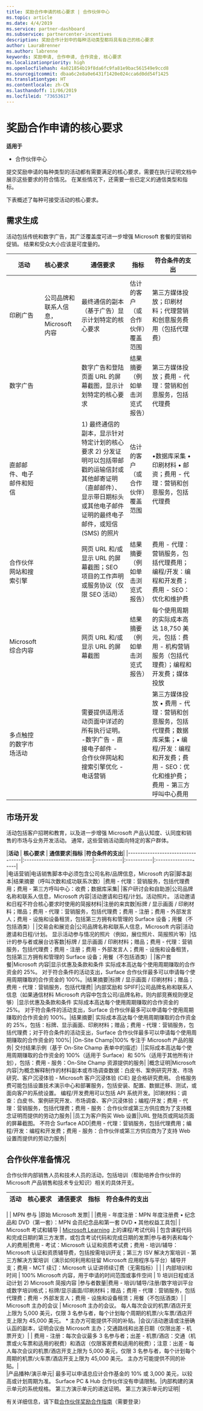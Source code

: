 ```yaml
---
title: 奖励合作申请的核心要求 | 合作伙伴中心
ms.topic: article
ms.date: 4/4/2019
ms.service: partner-dashboard
ms.subservice: partnercenter-incentives
description: 奖励合作计划中的每种活动类型都将具有自己的核心要求
author: LauraBrenner
ms.author: labrenne
keywords: 奖励申请, 合作申请, 合作资金, 核心要求
ms.localizationpriority: high
ms.openlocfilehash: 4a021854b19f8da6fc9fa81e9bac561549e9ccd8
ms.sourcegitcommit: dbaa6c2e8a0e6431f1420e024cca6d0dd54f1425
ms.translationtype: HT
ms.contentlocale: zh-CN
ms.lasthandoff: 11/06/2019
ms.locfileid: "73653617"
---
```

# <a name="core-requirements-for-incentives-co-op-claims"></a>奖励合作申请的核心要求

**适用于**

- 合作伙伴中心

提交奖励申请的每种类型的活动都有需要满足的核心要求，需要在执行证明文档中展示这些要求的符合情况。 在某些情况下，还需要一些已定义的通信类型和指标。

下表概述了每种可接受活动的核心要求。 

## <a name="demand-generation"></a>需求生成
 活动包括传统和数字广告，其广泛覆盖度可进一步增强 Microsoft 套餐的营销和促销。 结果和受众大小应该是可度量的。


|**活动**   |**核心要求**   |**通信要求**|**指标**  |**符合条件的支出** |
|--------------------------------------|:---------------------------------|---------|--------|----------|
        |
|印刷广告 |公司品牌和联系人信息，Microsoft 内容 |最终通信的副本（基于广告）显示计划特定的核心要求|估计的客户（或合作伙伴）覆盖范围|第三方媒体投放；印刷材料；代理营销和创意服务费用（包括代理费）|
|数字广告|            |数字广告和登陆页面 URL 的屏幕截图，显示计划特定的核心要求|结果摘要（例如单击浏览式报告）|第三方媒体投放；费用 - 代理：营销和创意服务，包括代理费|  
|直邮邮件、电子邮件和短信|             |1) 最终通信的副本，显示针对特定计划的核心要求 2) 分发证明可以包括带邮戳的运输信封或其他邮寄证明（直邮邮件）、显示带日期标头或其他电子邮件证明的最终电子邮件，或短信 (SMS) 的照片|   估计的客户（或合作伙伴）覆盖范围   |•数据库采集 • 印刷材料 • 邮资；费用 - 代理：营销和创意服务，包括代理费|
|合作伙伴网站和搜索引擎||网页 URL 和/或显示 URL 的屏幕截图；SEO 项目的工作声明或服务协议（仅限 SEO 活动）|结果摘要（例如单击浏览式报告）|费用 - 代理：营销服务，包括代理费用；编程/开发：编程和开发费；费用 - SEO：优化和维护费|
|Microsoft 综合内容||网页 URL 和/或显示 URL 的屏幕截图|结果摘要（例如单击浏览式报告）|每个使用周期的实际成本高达 18,750 美元，包括：费用 - 机构营销服务（包括代理费）；编程和开发费；媒体投放|
|多点触控的数字市场活动|     |需要提供适用活动页面中详述的所有执行证明。  -数字广告 - 直接电子邮件 - 合作伙伴网站和搜索引擎优化 - 电话营销||第三方媒体投放 • 费用 - 代理：营销和创意服务，包括代理费；数据库采集；• 编程/开发：编程和开发费；费用 - SEO：优化和维护费；费用 - 第三方呼叫中心费用

## <a name="market-development"></a>市场开发

 活动包括客户招聘和教育，以及进一步增强 Microsoft 产品认知度、认同度和销售的市场与业务开发活动。 通常，这些营销活动面向特定的客户群体。

|**活动**           | **核心要求**    | **通信要求**|**指标** |**符合条件的支出**| 
                                                |----------------------------------|:----------------------------|:-----------|:-----------|:--------------------|   
|电话营销|电话销售脚本中必须包含公司名称/品牌信息，Microsoft 内容|脚本副本|结果摘要（呼叫次数和成功联系次数）|费用 - 代理：营销服务，包括代理费用；费用 - 第三方呼叫中心：收费；数据库采集|
|客户研讨会和自助游|公司品牌名称和联系人信息，Microsoft 内容|活动邀请和日程/计划。活动照片。 活动邀请和日程不符合核心要求时使用的简报材料|注册的来宾数|标牌 / 显示画面 / 印刷材料；赠品；费用 - 代理：营销服务，包括代理费；费用 - 注册；费用 - 外部发言人；费用 - 设施和设备租赁，包括第三方拥有和管理的 Surface 设备；用餐（不包括酒类）|
|交易会和展览会|公司品牌名称和联系人信息，Microsoft 内容|活动邀请和日程/计划。 显示活动参与情况的照片（例如，展位照片、简报照片等）|估计的参与者或展台访客数|标牌 / 显示画面 / 印刷材料；赠品；费用 - 代理：营销服务，包括代理费；费用 - 注册；费用 - 外部发言人；费用 - 设施和设备租赁，包括第三方拥有和管理的 Surface 设备；用餐（不包括酒类）|
|客户套餐|Microsoft 内容|显示优惠及条款和条件 实际成本高达每个使用周期赚取的合作资金的 25%。 对于符合条件的活动支出，Surface 合作伙伴最多可以申请每个使用周期赚取的合作资金的 100%。|结果摘要|标牌 / 显示画面 / 印刷材料；赠品；费用 - 代理：营销服务，包括代理费|
|内部奖励和 SPIFF|公司品牌名称和联系人信息（如果通信材料 Microsoft 内容中包含公司/品牌名称，则内部竞赛规则便足够）|显示优惠及条款和条件 实际成本高达每个使用周期赚取的合作资金的 25%。 对于符合条件的活动支出，Surface 合作伙伴最多可以申请每个使用周期赚取的合作资金的 100%。|结果摘要| 实际成本高达每个使用周期赚取的合作资金的 25%，包括：标牌、显示画面、印刷材料；赠品；费用 - 代理：营销服务，包括代理费；对于符合条件的活动支出，Surface 合作伙伴最多可以申请每个使用周期赚取的合作资金的 100%|
|On-Site Champ|100% 专注于 Microsoft 产品的服务| 交付结果示例（基于 On-Site Champ 表单中的描述）||实际成本高达每个使用周期赚取的合作资金的 100%（适用于 Surface）和 50%（适用于其他所有计划），包括：费用 - 服务：On-Site Champ 资源提供的服务|
|概念证明|Microsoft 内容|为概念解释制作的材料副本或市场调查数据：白皮书、案例研究开发、市场研究、客户沉浸体验 - Microsoft 客户沉浸体验 (CIE) 是合格研究费用。 合格服务费可能包括设置技术演示中心和部署服务，包括安装、配置、数据迁移、测试，或面向客户的系统设置。 编程/开发费用可以包括 API 系统开发。|印刷材料：调查：白皮书、案例研究开发、市场调查、客户沉浸体验；编程/开发；费用 - 代理：营销服务，包括代理费；费用 - 服务：合作伙伴或第三方供应商为了支持概念证明而提供的劳动力服务|
|员工为客户购买 Web 设置||URL 登陆页或网站页面的屏幕截图。 不符合 Surface ADD|费用 - 代理：营销服务，包括代理费用；编程/开发：编程和开发费；费用 - 服务：合作伙伴或第三方供应商为了支持 Web 设置而提供的劳动力服务|

##  <a name="partner-readiness"></a>合作伙伴准备情况

合作伙伴内部销售人员和技术人员的活动，包括培训（帮助培养合作伙伴的 Microsoft 产品销售和技术专业知识）相关的具体开支。

|           **活动**           | **核心要求**                                                                  |                    **通信要求**                   |**指标**|**符合条件的支出**|
|----------------------------------|:---------------------------------------------------------------------------------------|------------------------------------------------------------------------|-----------------|--------------|
|
|        MPN 参与         |原始 Microsoft 发票|                                                                                        |                                                                        |费用 - 年度注册：MPN 年度注册费 • 纪念品和 DVD（第一套）：MPN 会员纪念品和第一套 DVD • 其他权益工具包|
|   Microsoft 考试和辅导    | [Microsoft Learning](https://partner.microsoft.com/training) 上的课程/考试代码 | 包含课程代码和完成日期的第三方发票，或包含考试代码和完成日期的发票|参与者列表和每个人的费用|费用 - 考试：Microsoft 认证和资质考试费；费用 - 培训/辅导：Microsoft 认证和资质辅导费，包括按需培训开支；第三方 ISV 解决方案培训 - 第三方解决方案培训（演示如何利用和驻留 Microsoft 应用程序与平台）辅导开支；费用 - MCT 续订：Microsoft 认证讲师续订费（无需指标）|
                                                                       |
| 内部培训和时间 | 100% Microsoft 内容，用于申请的时间范围或事件空间               | 1) 培训日程或活动计划 2) Microsoft 简报内容 |参与者数量|费用 - 培训/辅导/注册/数字培训平台或数字培训格式；标牌/显示画面/印刷材料；赠品；费用 - 代理：营销服务，包括代理费；费用 - 外部发言人；费用 - 设施和设备租赁；用餐（不包括酒类）|
| Microsoft 主办的会议   | Microsoft 主办的会议。 每人每次会议的机票/酒店开支上限为 5,000 美元，仅限 3 名参与者，每个计划每个周期的机票/火车票/酒店开支上限为 45,000 美元。 * 主办方可能提供不同的补贴。|会议/活动邀请或注册确认函的副本，证明会议由 Microsoft 主办；交通路线和出差日期（仅限出差 - 机票开支）| | 费用 - 注册：每次会议最多 3 名参与者；出差 - 机票/酒店：交通（机票或火车票和适用的税费）和酒店（仅限客房费和适用的税费）；注意：出差 - 每人每次会议的机票/酒店开支上限为 5,000 美元，仅限 3 名参与者，每个计划每个周期的机票/火车票/酒店开支上限为 45,000 美元。 主办方可能提供不同的补贴。|                                           
|产品播种/演示单元| 最多可以申请总应计合作基金的 10% 或 3,000 美元，以较高或计划周期为准。 Surface PC & Hub 合作伙伴没有申请限制。|内部构建的演示单元的系统规格。 第三方演示单元的递送证明。 第三方演示单元的证明|



 有关详细信息，请下载[合作伙伴奖励合作指南](https://assets.microsoft.com/coop-guidebook.pdf)（需要登录）
